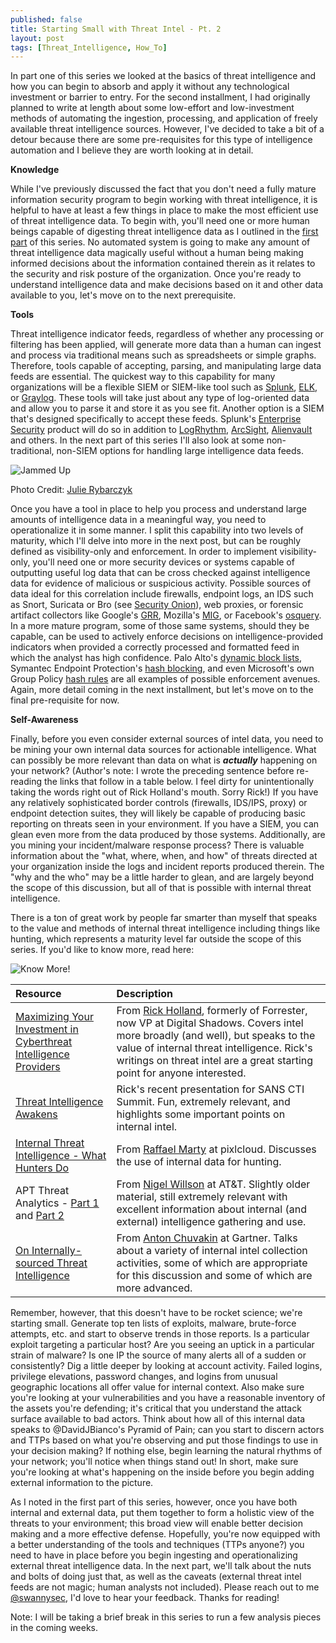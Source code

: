 ```yaml
---
published: false
title: Starting Small with Threat Intel - Pt. 2
layout: post
tags: [Threat_Intelligence, How_To]
---
```

In part one of this series we looked at the basics of threat intelligence and how you can begin to absorb and apply it without any technological investment or barrier to entry.  For the second installment, I had originally planned to write at length about some low-effort and low-investment methods of automating the ingestion, processing, and application of freely available threat intelligence sources.  However, I've decided to take a bit of a detour because there are some pre-requisites for this type of intelligence automation and I believe they are worth looking at in detail.

**Knowledge**

While I've previously discussed the fact that you don't need a fully mature information security program to begin working with threat intelligence, it is helpful to have at least a few things in place to make the most efficient use of threat intelligence data.  To begin with, you'll need one or more human beings capable of digesting threat intelligence data as I outlined in the [first part](https://swannysec.net/2016/01/14/starting-small-with-threat-intelligence-pt-1.html) of this series.  No automated system is going to make any amount of threat intelligence data magically useful without a human being making informed decisions about the information contained therein as it relates to the security and risk posture of the organization.  Once you're ready to understand intelligence data and make decisions based on it and other data available to you, let's move on to the next prerequisite.

**Tools**

Threat intelligence indicator feeds, regardless of whether any processing or filtering has been applied, will generate more data than a human can ingest and process via traditional means such as spreadsheets or simple graphs.  Therefore, tools capable of accepting, parsing, and manipulating large data feeds are essential.  The quickest way to this capability for many organizations will be a flexible SIEM or SIEM-like tool such as [Splunk](http://www.splunk.com/), [ELK](https://www.elastic.co/), or [Graylog](https://www.graylog.org/).  These tools will take just about any type of log-oriented data and allow you to parse it and store it as you see fit.  Another option is a SIEM that's designed specifically to accept these feeds.  Splunk's [Enterprise Security](http://www.splunk.com/en_us/products/premium-solutions/splunk-enterprise-security.html) product will do so in addition to [LogRhythm](https://logrhythm.com/), [ArcSight](http://www8.hp.com/us/en/software-solutions/siem-security-information-event-management/), [Alienvault](https://www.alienvault.com/products) and others.  In the next part of this series I'll also look at some non-traditional, non-SIEM options for handling large intelligence data feeds.

![Jammed Up](https://swannysec.net/public/typejam.jpg)

Photo Credit: [Julie Rybarczyk](https://www.flickr.com/photos/48424574@N07/)

Once you have a tool in place to help you process and understand large amounts of intelligence data in a meaningful way, you need to operationalize it in some manner.  I split this capability into two levels of maturity, which I'll delve into more in the next post, but can be roughly defined as visibility-only and enforcement.  In order to implement visibility-only, you'll need one or more security devices or systems capable of outputting useful log data that can be cross checked against intelligence data for evidence of malicious or suspicious activity.  Possible sources of data ideal for this correlation include firewalls, endpoint logs, an IDS such as Snort, Suricata or Bro (see [Security Onion](https://security-onion-solutions.github.io/security-onion/)), web proxies, or forensic artifact collectors like Google's [GRR](https://github.com/google/grr), Mozilla's [MIG](http://mig.mozilla.org/), or Facebook's [osquery](https://osquery.io/).  In a more mature program, some of those same systems, should they be capable, can be used to actively enforce decisions on intelligence-provided indicators when provided a correctly processed and formatted feed in which the analyst has high confidence.  Palo Alto's [dynamic block lists](https://www.paloaltonetworks.com/documentation/61/pan-os/pan-os/policy/use-a-dynamic-block-list-in-policy.html), Symantec Endpoint Protection's [hash blocking](https://support.symantec.com/en_US/article.TECH97618.html), and even Microsoft's own Group Policy [hash rules](https://technet.microsoft.com/en-us/library/hh994597.aspx#BKMK_Hash_Rules) are all examples of possible enforcement avenues.  Again, more detail coming in the next installment, but let's move on to the final pre-requisite for now.

**Self-Awareness**

Finally, before you even consider external sources of intel data, you need to be mining your own internal data sources for actionable intelligence.  What can possibly be more relevant than data on what is ***actually*** happening on your network? (Author's note: I wrote the preceding sentence before re-reading the links that follow in a table below.  I feel dirty for unintentionally taking the words right out of Rick Holland's mouth.  Sorry Rick!)  If you have any relatively sophisticated border controls (firewalls, IDS/IPS, proxy) or endpoint detection suites, they will likely be capable of producing basic reporting on threats seen in your environment.  If you have a SIEM, you can glean even more from the data produced by those systems.  Additionally, are you mining your incident/malware response process?  There is valuable information about the "what, where, when, and how" of threats directed at your organization inside the logs and incident reports produced therein.  The "why and the who" may be a little harder to glean, and are largely beyond the scope of this discussion, but all of that is possible with internal threat intelligence.

There is a ton of great work by people far smarter than myself that speaks to the value and methods of internal threat intelligence including things like hunting, which represents a maturity level far outside the scope of this series.  If you'd like to know more, read here:

![Know More!](https://swannysec.net/public/knowmore.jpg)

| Resource | Description |
|:--------------|:-----------------|
| [Maximizing Your Investment in Cyberthreat Intelligence Providers](http://blogs.forrester.com/rick_holland/15-11-03-maximizing_your_investment_in_cyberthreat_intelligence_providers) | From [Rick Holland](https://twitter.com/rickhholland), formerly of Forrester, now VP at Digital Shadows.  Covers intel more broadly (and well), but speaks to the value of internal threat intelligence.  Rick's writings on threat intel are a great starting point for anyone interested. |
| [Threat Intelligence Awakens](https://speakerdeck.com/syntinel22/threat-intelligence-awakens) | Rick's recent presentation for SANS CTI Summit.  Fun, extremely relevant, and highlights some important points on internal intel. |
| [Internal Threat Intelligence - What Hunters Do](http://raffy.ch/blog/2015/10/16/internal-threat-intelligence-what-hunters-do/) | From [Raffael Marty](https://twitter.com/raffaelmarty) at pixlcloud.  Discusses the use of internal data for hunting. |
| APT Threat Analytics - [Part 1](https://nigesecurityguy.wordpress.com/2014/01/23/apt-threat-analytics-part-1/) and [Part 2](https://nigesecurityguy.wordpress.com/2014/03/14/apt-threat-analytics-part-2/) | From [Nigel Willson](https://twitter.com/nigesecurityguy) at AT&T.  Slightly older material, still extremely relevant with excellent information about internal (and external) intelligence gathering and use. |
| [On Internally-sourced Threat Intelligence](http://blogs.gartner.com/anton-chuvakin/2014/03/20/on-internally-sourced-threat-intelligence/) | From [Anton Chuvakin](https://twitter.com/raffaelmarty) at Gartner.  Talks about a variety of internal intel collection activities, some of which are appropriate for this discussion and some of which are more advanced. |

Remember, however, that this doesn't have to be rocket science; we're starting small.  Generate top ten lists of exploits, malware, brute-force attempts, etc. and start to observe trends in those reports.  Is a particular exploit targeting a particular host?  Are you seeing an uptick in a particular strain of malware?  Is one IP the source of many alerts all of a sudden or consistently?  Dig a little deeper by looking at account activity.  Failed logins, privilege elevations, password changes, and logins from unusual geographic locations all offer value for internal context.  Also make sure you're looking at your vulnerabilities and you have a reasonable inventory of the assets you're defending; it's critical that you understand the attack surface available to bad actors.  Think about how all of this internal data speaks to @DavidJBianco's Pyramid of Pain; can you start to discern actors and TTPs based on what you're observing and put those findings to use in your decision making?  If nothing else, begin learning the natural rhythms of your network; you'll notice when things stand out!  In short, make sure you're looking at what's happening on the inside before you begin adding external information to the picture.

As I noted in the first part of this series, however, once you have both internal and external data, put them together to form a holistic view of the threats to your environment; this broad view will enable better decision making and a more effective defense.  Hopefully, you're now equipped with a better understanding of the tools and techniques (TTPs anyone?) you need to have in place before you begin ingesting and operationalizing external threat intelligence data.  In the next part, we'll talk about the nuts and bolts of doing just that, as well as the caveats (external threat intel feeds are not magic; human analysts not included).  Please reach out to me [@swannysec](https://twitter.com/swannysec), I'd love to hear your feedback.  Thanks for reading!


Note: I will be taking a brief break in this series to run a few analysis pieces in the coming weeks.
